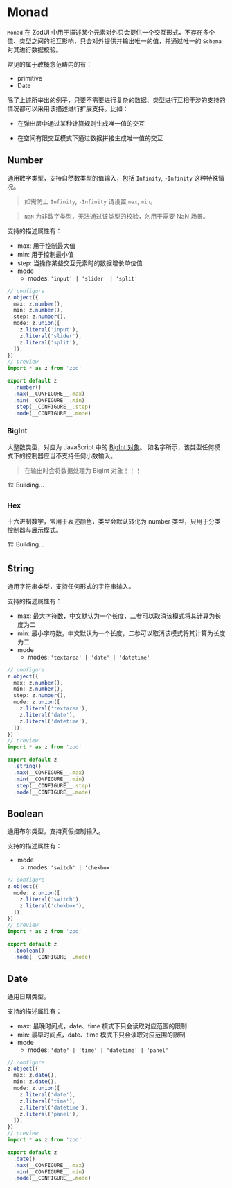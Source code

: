 # Monad

`Monad` 在 ZodUI 中用于描述某个元素对外只会提供一个交互形式，不存在多个值、类型之间的相互影响，只会对外提供并输出唯一的值，并通过唯一的 `Schema` 对其进行数据校验。

常见的属于改概念范畴内的有：

* primitive
* Date

除了上述所举出的例子，只要不需要进行复杂的数据、类型进行互相干涉的支持的情况都可以采用该描述进行扩展支持。比如：

* 在弹出层中通过某种计算规则生成唯一值的交互

* 在空间有限交互模式下通过数据拼接生成唯一值的交互

## Number

通用数字类型，支持自然数类型的值输入，包括 `Infinity`, `-Infinity` 这种特殊情况。

> 如需防止 `Infinity`, `-Infinity` 请设置 `max`, `min`。

> `NaN` 为非数字类型，无法通过该类型的校验，勿用于需要 NaN 场景。

支持的描述属性有：

* max: 用于控制最大值
* min: 用于控制最小值
* step: 当操作某些交互元素时的数据增长单位值
* mode
  * modes: `'input' | 'slider' | 'split'`

```typescript zodui:configure-preview
// configure
z.object({
  max: z.number(),
  min: z.number(),
  step: z.number(),
  mode: z.union([
    z.literal('input'),
    z.literal('slider'),
    z.literal('split'),
  ]),
})
// preview
import * as z from 'zod'

export default z
  .number()
  .max(__CONFIGURE__.max)
  .min(__CONFIGURE__.min)
  .step(__CONFIGURE__.step)
  .mode(__CONFIGURE__.mode)
```

### BigInt

大整数类型，对应为 JavaScript 中的 [BigInt 对象](https://developer.mozilla.org/zh-CN/docs/Web/JavaScript/Reference/Global_Objects/BigInt)。
如名字所示，该类型任何模式下的控制器应当不支持任何小数输入。

> 在输出时会将数据处理为 BigInt 对象！！！

🏗️ Building...

### Hex

十六进制数字，常用于表述颜色，类型会默认转化为 number 类型，只用于分类控制器与展示模式。

🏗️ Building...

## String

通用字符串类型，支持任何形式的字符串输入。

支持的描述属性有：

* max: 最大字符数，中文默认为一个长度，二参可以取消该模式将其计算为长度为二
* min: 最小字符数，中文默认为一个长度，二参可以取消该模式将其计算为长度为二
* mode
  * modes: `'textarea' | 'date' | 'datetime'`

```typescript zodui:configure-preview
// configure
z.object({
  max: z.number(),
  min: z.number(),
  step: z.number(),
  mode: z.union([
    z.literal('textarea'),
    z.literal('date'),
    z.literal('datetime'),
  ]),
})
// preview
import * as z from 'zod'

export default z
  .string()
  .max(__CONFIGURE__.max)
  .min(__CONFIGURE__.min)
  .step(__CONFIGURE__.step)
  .mode(__CONFIGURE__.mode)
```

## Boolean

通用布尔类型，支持真假控制输入。

支持的描述属性有：

* mode
  * modes: `'switch' | 'chekbox'`

```typescript zodui:configure-preview
// configure
z.object({
  mode: z.union([
    z.literal('switch'),
    z.literal('chekbox'),
  ]),
})
// preview
import * as z from 'zod'

export default z
  .boolean()
  .mode(__CONFIGURE__.mode)
```

## Date

通用日期类型。

支持的描述属性有：

* max: 最晚时间点，date、time 模式下只会读取对应范围的限制
* min: 最早时间点，date、time 模式下只会读取对应范围的限制
* mode
  * modes: `'date' | 'time' | 'datetime' | 'panel'`

```typescript zodui:configure-preview
// configure
z.object({
  max: z.date(),
  min: z.date(),
  mode: z.union([
    z.literal('date'),
    z.literal('time'),
    z.literal('datetime'),
    z.literal('panel'),
  ]),
})
// preview
import * as z from 'zod'

export default z
  .date()
  .max(__CONFIGURE__.max)
  .min(__CONFIGURE__.min)
  .mode(__CONFIGURE__.mode)
```
